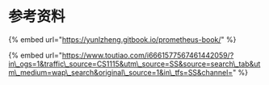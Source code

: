 # 参考资料

{% embed url="https://yunlzheng.gitbook.io/prometheus-book/" %}

{% embed url="https://www.toutiao.com/i6661577567461442059/?in\_ogs=1&traffic\_source=CS1115&utm\_source=SS&source=search\_tab&utm\_medium=wap\_search&original\_source=1&in\_tfs=SS&channel=" %}



